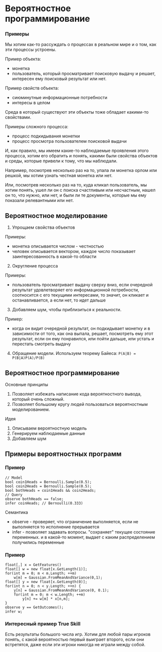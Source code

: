 # Вероятностное программирование

### Примеры 

Mы хотим как-то рассуждать о процессах в реальном мире и о том, 
как эти процессы устроены.

Пример объекта:
* монетка 
* пользователь, который просматривает поисковую выдачу и решает, 
интересен ему поисковый результат или нет.

Пример свойств объекта:
* сиюминутные информационные потребности
* интересы в целом

Среда в который существуют эти объекты тоже обладает какими-то свойствами. 

Примеры сложного процесса:
* процесс подкидывания монетки 
* процесс просмотра пользователем поисковой выдачи

И, как правило, мы имеем какие-то наблюдаемые проявления этого процесса, 
хотим его обратить и понять, какими были свойства объектов и среды, 
которые привели к тому, что мы наблюдали. 

Например, посмотрев несколько раз на то, упала ли монетка орлом или решкой, 
мы хотим узнать честная монетка или нет. 

Или, посмотрев несколько раз на то, куда кликал пользователь, мы хотим понять, 
ушел ли он с поиска счастливым или несчастным, нашел он то, что нужно, или нет,
и были ли те документы, которые мы ему показали релевантными или нет. 

## Вероятностное моделирование
1. Упрощаем свойства объектов

Примеры:
* монетка описывается числом - честностью
* человек описывается вектором, каждое число показывает заинтересованность в 
какой-то области

2. Округление процесса

Примеры:
* пользователь просматривает выдачу сверху вниз,  если очередной результат 
удовлетворяет его информационной потребности, соотносится с его текущими 
интересами, то значит, он кликает и останавливается, а если нет, 
то идет дальше

3. Добавляем шум, чтобы приблизиться к реальности. 

Пример: 
* когда он видит очередной результат, он подкидывает монетку и в 
зависимости от того, как она выпала, решает, посмотреть ему этот результат, 
если он ему понравился, или пойти дальше, или устать и перестать смотреть 
выдачу

4. Обращение модели. Используем теорему Байеса: `P(A|B) = P(B|A)P(A)/P(B)`

## Вероятностное программирование

Основные принципы

1. Позволяет избежать написание кода вероятностного вывода, который очень сложный. 
2. Позволяет большому кругу людей пользоваться вероятностным моделированием. 

Идея

1. Описываем вероятностную модель
2. Генерируем наблюдаемые данные 
3. Добавляем шум 

## Примеры вероятностных программ 
    
### Пример

    // Model
    bool coin1Heads = Bernoulli.Sample(0.5);
    bool coin2Heads = Bernoulli.Sample(0.5);
    bool bothHeads = coin1Heads && coin2Heads;
    // Query
    observe bothHeads == false;
    infer coinHeads; // Bernoulli(0.333)
 
Семантика

* observe - проверяет, что ограничение выполняется, если не выполняется 
то исполнение прерывается
* infer - позволяет задавать вопросы. "сохраняет" текущее состояние переменных. 
и в какой-то момент, выдает с каким распределением получились переменные

 
### Пример

    float[,] x = GetFeatures()
    float[] w = new float[x.GetLength(1)];
    for(int m = 0; m < m.Length; ++m) 
        w[m] = Gaussian.FromMeanAndVariance(0,1);
    float[] y = new float[x.GetLength(0)];
    for(int n = 0; n < y.Length; ++n) {
        y[n] = Gaussian.FromMeanAndVariance(0, 0.1);
        for(int m = 0; m < w.Length; ++m)
            y[n] += w[m] * x[n,m];
    }
    observe y == GetOutcomes();
    infer w;
    
### Интересный пример True Skill

Есть результаты большого числа игр.
Хотим для любой пары игроков понять, с какой вероятностью 
первый выиграет второго, если они встретятся, даже 
если эти игроки никогда не играли между собой. 





 



  